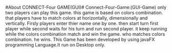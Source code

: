 #About CONNECT-Four GAME(GUI)#
Connect-Four-Game:(GUI-Game) only two players can play this game. this game is based on colors combination. that players have to match colors at horizontally, dimensionally and vertically.
Firsly players enter thier name one by one. then start turn first player while second waits for his turn and run second player. it keep running while the colors combination match and win the game.
who matches colors combination. he wins. This Game has been developed by using javaFX programming Language.It run on Desktop only. 
